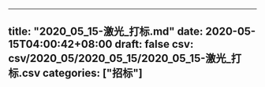 
---
title: "2020_05_15-激光_打标.md"
date: 2020-05-15T04:00:42+08:00
draft: false
csv: csv/2020_05/2020_05_15/2020_05_15-激光_打标.csv
categories: ["招标"]
---
